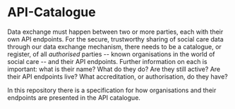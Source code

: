 # API-Catalogue

Data exchange must happen between two or more parties, each with their own API endpoints. For the secure, trustworthy sharing of social care data through our data exchange mechanism, there needs to be a catalogue, or register, of all *authorised* parties -- known organisations in the world of social care -- and their API endpoints. Further information on each is important: what is their name? What do they do? Are they still active? Are their API endpoints live? What accreditation, or authorisation, do they have?

In this repository there is a specification for how organisations and their endpoints are presented in the API catalogue. 
